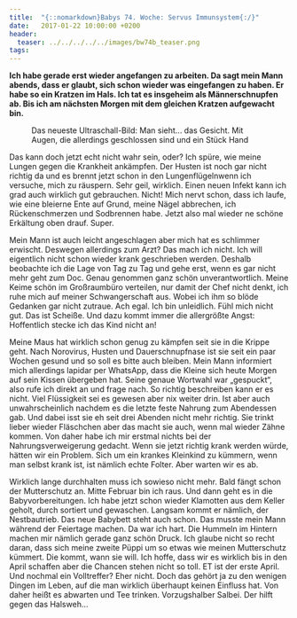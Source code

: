 ```yaml
---
title:  "{::nomarkdown}Babys 74. Woche: Servus Immunsystem{:/}"
date:   2017-01-22 10:00:00 +0200
header:
  teaser: ../../../../../images/bw74b_teaser.png
tags:
---
```

**Ich habe gerade erst wieder angefangen zu arbeiten. Da sagt mein Mann abends, dass er glaubt, sich schon wieder was eingefangen zu haben. Er habe so ein Kratzen im Hals. Ich tat es insgeheim als Männerschnupfen ab. Bis ich am nächsten Morgen mit dem gleichen Kratzen aufgewacht bin.**

<figure>
  <img src="../../../../../images/bw74b.jpg" alt="">
  <figcaption>Das neueste Ultraschall-Bild: Man sieht... das Gesicht. Mit Augen, die allerdings geschlossen sind und ein Stück Hand</figcaption>
</figure>

Das kann doch jetzt echt nicht wahr sein, oder? Ich spüre, wie meine Lungen gegen die Krankheit ankämpfen. Der Husten ist noch gar nicht richtig da und es brennt jetzt schon in den Lungenflügelnwenn ich versuche, mich zu räuspern. Sehr geil, wirklich. Einen neuen Infekt kann ich grad auch wirklich gut gebrauchen. Nicht! Mich nervt schon, dass ich laufe, wie eine bleierne Ente auf Grund, meine Nägel abbrechen, ich Rückenschmerzen und Sodbrennen habe. Jetzt also mal wieder ne schöne Erkältung oben drauf. Super.

Mein Mann ist auch leicht angeschlagen aber mich hat es schlimmer erwischt. Deswegen allerdings zum Arzt? Das mach ich nicht. Ich will eigentlich nicht schon wieder krank geschrieben werden. Deshalb beobachte ich die Lage von Tag zu Tag und gehe erst, wenn es gar nicht mehr geht zum Doc. Genau genommen ganz schön unverantwortlich. Meine Keime schön im Großraumbüro verteilen, nur damit der Chef nicht denkt, ich ruhe mich auf meiner Schwangerschaft aus. Wobei ich ihm so blöde Gedanken gar nicht zutraue. Ach egal. Ich bin unleidlich. Fühl mich nicht gut. Das ist Scheiße. Und dazu kommt immer die allergrößte Angst: Hoffentlich stecke ich das Kind nicht an!

Meine Maus hat wirklich schon genug zu kämpfen seit sie in die Krippe geht. Nach Norovirus, Husten und Dauerschnupfnase ist sie seit ein paar Wochen gesund und so soll es bitte auch bleiben. Mein Mann informiert mich allerdings lapidar per WhatsApp, dass die Kleine sich heute Morgen auf sein Kissen übergeben hat. Seine genaue Wortwahl war „gespuckt“, also rufe ich direkt an und frage nach. So richtig beschreiben kann er es nicht. Viel Flüssigkeit sei es gewesen aber nix weiter drin. Ist aber auch unwahrscheinlich nachdem es die letzte feste Nahrung zum Abendessen gab. Und dabei isst sie eh seit drei Abenden nicht mehr richtig. Sie trinkt lieber wieder Fläschchen aber das macht sie auch, wenn mal wieder Zähne kommen. Von daher habe ich mir erstmal nichts bei der Nahrungsverweigerung gedacht. Wenn sie jetzt richtig krank werden würde, hätten wir ein Problem. Sich um ein krankes Kleinkind zu kümmern, wenn man selbst krank ist, ist nämlich echte Folter. Aber warten wir es ab.

Wirklich lange durchhalten muss ich sowieso nicht mehr. Bald fängt schon der Mutterschutz an. Mitte Februar bin ich raus. Und dann geht es in die Babyvorbereitungen. Ich habe jetzt schon wieder Klamotten aus dem Keller geholt, durch sortiert und gewaschen. Langsam kommt er nämlich, der Nestbautrieb. Das neue Babybett steht auch schon. Das musste mein Mann während der Feiertage machen. Da war ich hart. Die Hummeln im Hintern machen mir nämlich gerade ganz schön Druck. Ich glaube nicht so recht daran, dass sich meine zweite Püppi um so etwas wie meinen Mutterschutz kümmert. Die kommt, wann sie will. Ich hoffe, dass wir es wirklich bis in den April schaffen aber die Chancen stehen nicht so toll. ET ist der erste April. Und nochmal ein Volltreffer? Eher nicht. Doch das gehört ja zu den wenigen Dingen im Leben, auf die man wirklich überhaupt keinen Einfluss hat. Von daher heißt es abwarten und Tee trinken. Vorzugshalber Salbei. Der hilft gegen das Halsweh…